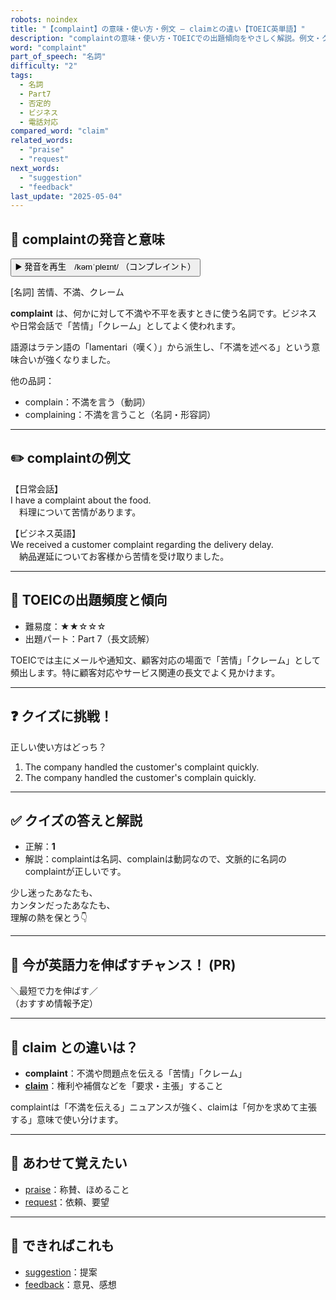 ```yaml
---
robots: noindex
title: "【complaint】の意味・使い方・例文 ― claimとの違い【TOEIC英単語】"
description: "complaintの意味・使い方・TOEICでの出題傾向をやさしく解説。例文・クイズ付きでclaimとの違いもわかりやすく学べます。"
word: "complaint"
part_of_speech: "名詞"
difficulty: "2"
tags:
  - 名詞
  - Part7
  - 否定的
  - ビジネス
  - 電話対応
compared_word: "claim"
related_words:
  - "praise"
  - "request"
next_words:
  - "suggestion"
  - "feedback"
last_update: "2025-05-04"
---
```


## 🔰 complaintの発音と意味

<button class="play-audio" onclick="playTTS('complaint')">
  <span class="play-audio-main">
    ▶️ 発音を再生　/kəmˈpleɪnt/
  </span>
  <span class="play-audio-sub">
    （コンプレイント）
  </span>
</button>

[名詞] 苦情、不満、クレーム

**complaint** は、何かに対して不満や不平を表すときに使う名詞です。ビジネスや日常会話で「苦情」「クレーム」としてよく使われます。

語源はラテン語の「lamentari（嘆く）」から派生し、「不満を述べる」という意味合いが強くなりました。

他の品詞：  
- complain：不満を言う（動詞）
- complaining：不満を言うこと（名詞・形容詞）

---

## ✏️ complaintの例文

【日常会話】  
I have a complaint about the food.  
　料理について苦情があります。

【ビジネス英語】  
We received a customer complaint regarding the delivery delay.  
　納品遅延についてお客様から苦情を受け取りました。

---

## 🎯 TOEICの出題頻度と傾向

- 難易度：★★☆☆☆
- 出題パート：Part 7（長文読解）

TOEICでは主にメールや通知文、顧客対応の場面で「苦情」「クレーム」として頻出します。特に顧客対応やサービス関連の長文でよく見かけます。

---

## ❓ クイズに挑戦！

正しい使い方はどっち？

1. The company handled the customer's complaint quickly.  
2. The company handled the customer's complain quickly.

---

## ✅ クイズの答えと解説

- 正解：**1**
- 解説：complaintは名詞、complainは動詞なので、文脈的に名詞のcomplaintが正しいです。

少し迷ったあなたも、  
カンタンだったあなたも、  
理解の熱を保とう👇️

---

## 🚀 今が英語力を伸ばすチャンス！ (PR)

<div class="info-center">
＼最短で力を伸ばす／<br>  
（おすすめ情報予定）
</div>

---

## 🤔  claim との違いは？

- **complaint**：不満や問題点を伝える「苦情」「クレーム」
- **[claim](/word/claim)**：権利や補償などを「要求・主張」すること

complaintは「不満を伝える」ニュアンスが強く、claimは「何かを求めて主張する」意味で使い分けます。

---

## 🧩 あわせて覚えたい

- [praise](/word/praise)：称賛、ほめること
- [request](/word/request)：依頼、要望

---

## 📖 できればこれも

- [suggestion](/word/suggestion)：提案
- [feedback](/word/feedback)：意見、感想

<!-- cvid: aid46_bid01 -->
